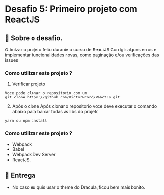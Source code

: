 # Desafio 5: Primeiro projeto com ReactJS

## :rocket: Sobre o desafio.

Otimizar o projeto feito durante o curso de ReactJS
Corrigir alguns erros e implementar funcionalidades novas, como paginação e/ou verificações das issues


### Como utilizar este projeto ?

1. Verificar projeto

```
Voce pode clonar o repositorio com um
git clone https://github.com/VictorHCord/ReactJS.git
```

2. Após o clone
Após clonar o repositorio voce deve executar o comando abaixo para baixar
todas as libs do projeto

```
yarn ou npm install
```

### Como utilizar este projeto ?

<ul>
<li>Webpack</li>
<li>Babel</li>
<li>Webpack Dev Server</li>
<li>ReactJS.</li>
</ul>

## 📅 Entrega

- No caso eu quis usar o theme do Dracula, ficou bem mais bonito.
